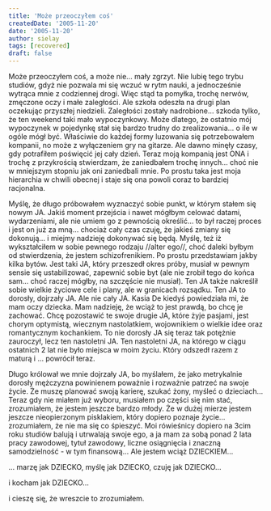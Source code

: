 ```yaml
---
title: 'Może przeoczyłem coś'
createdDate: '2005-11-20'
date: '2005-11-20'
author: sielay
tags: [recovered]
draft: false
---
```


Może przeoczyłem coś, a może nie… mały zgrzyt. Nie lubię tego trybu studiów, gdyż nie pozwala mi się wczuć w rytm nauki, a jednocześnie wytrąca mnie z codziennej drogi. Więc stąd ta pomyłka, trochę nerwów, zmęczone oczy i małe zaległości. Ale szkoła odeszła na drugi plan oczekując przyszłej niedzieli. Zaległości zostały nadrobione… szkoda tylko, że ten weekend taki mało wypoczynkowy. Może dlatego, że ostatnio mój wypoczynek w pojedynkę stał się bardzo trudny do zrealizowania… o ile w ogóle mógł być. Właściwie do każdej formy luzowania się potrzebowałem kompanii, no może z wyłączeniem gry na gitarze. Ale dawno minęły czasy, gdy potrafiłem poświęcić jej cały dzień. Teraz moją kompanią jest ONA i trochę z przykrością stwierdzam, że zaniedbałem trochę innych… choć nie w mniejszym stopniu jak oni zaniedbali mnie. Po prostu taka jest moja hierarchia w chwili obecnej i staje się ona powoli coraz to bardziej racjonalna.

Myślę, że długo próbowałem wyznaczyć sobie punkt, w którym stałem się nowym JA. Jakiś moment przejścia i nawet mógłbym celować datami, wydarzeniami, ale nie umiem go z pewnością określić… to był raczej proces i jest on już za mną… chociaż cały czas czuję, że jakieś zmiany się dokonują… i miejmy nadzieję dokonywać się będą. Myślę, też iż wykształciłem w sobie pewnego rodzaju //alter ego//, choć daleki byłbym od stwierdzenia, że jestem schizofrenikiem. Po prostu przedstawiam jakby kilka bytów. Jest taki JA, który przeszedł okres próby, musiał w pewnym sensie się ustabilizować, zapewnić sobie byt (ale nie zrobił tego do końca sam… choć raczej mógłby, na szczęście nie musiał). Ten JA także nakreślił sobie wielkie życiowe cele i plany, ale w granicach rozsądku. Ten JA to dorosły, dojrzały JA. Ale nie cały JA. Kasia De kiedyś powiedziała mi, że mam oczy dziecka. Mam nadzieję, że wciąż to jest prawdą, bo chcę je zachować. Chcę pozostawić te swoje drugie JA, które żyje pasjami, jest chorym optymistą, wiecznym nastolatkiem, wojownikiem o wielkie idee oraz romantycznym kochankiem. To nie dorosły JA się teraz tak potężnie zauroczył, lecz ten nastoletni JA. Ten nastoletni JA, na którego w ciągu ostatnich 2 lat nie było miejsca w moim życiu. Który odszedł razem z maturą i … powrócił teraz.

Długo królował we mnie dojrzały JA, bo myślałem, że jako metrykalnie dorosły mężczyzna powinienem poważnie i rozważnie patrzeć na swoje życie. Że muszę planować swoją karierę, szukać żony, myśleć o dzieciach… Teraz gdy nie miałem już wyboru, musiałem po części się nim stać, zrozumiałem, że jestem jeszcze bardzo młody. Że w dużej mierze jestem jeszcze nieopierzonym pisklakiem, który dopiero poznaje życie… zrozumiałem, że nie ma się co śpieszyć. Moi rówieśnicy dopiero na 3cim roku studiów balują i utrwalają swoje ego, a ja mam za sobą ponad 2 lata pracy zawodowej, tytuł zawodowy, liczne osiągnięcia i znaczną samodzielność - w tym finansową… Ale jestem wciąż DZIECKIEM…

… marzę jak DZIECKO, myślę jak DZIECKO, czuję jak DZIECKO…

i kocham jak DZIECKO…

i cieszę się, że wreszcie to zrozumiałem.
